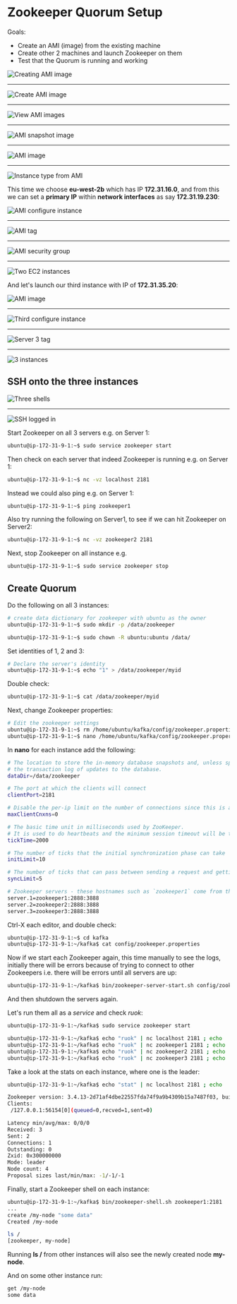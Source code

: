 # Zookeeper Quorum Setup

Goals:

- Create an AMI (image) from the existing machine
- Create other 2 machines and launch Zookeeper on them
- Test that the Quorum is running and working

![Creating AMI image](images/creating-ami-image.png)

---

![Create AMI image](images/create-ami-image.png)

---

![View AMI images](images/view-ami-images.png)

---

![AMI snapshot image](images/ami-snapshot-image.png)

---

![AMI image](images/ami-image.png)

---

![Instance type from AMI](images/instance-type-from-ami.png)

This time we choose **eu-west-2b** which has IP **172.31.16.0**, and from this we can set a **primary IP** within **network interfaces** as say **172.31.19.230**:

![AMI configure instance](images/ami-configure-instance.png)

---

![AMI tag](images/ami-tag.png)

---

![AMI security group](images/ami-security-group.png)

---

![Two EC2 instances](images/two-ec2-instances.png)

And let's launch our third instance with IP of **172.31.35.20**:

![AMI image](images/ami-image.png)

---

![Third configure instance](images/third-configure-instance.png)

---

![Server 3 tag](images/server-3-tag.png)

---

![3 instances](images/three-instances.png)

## SSH onto the three instances

![Three shells](images/three-shells.png)

---

![SSH logged in](images/ssh-logged-in.png)

Start Zookeeper on all 3 servers e.g. on Server 1:

```bash
ubuntu@ip-172-31-9-1:~$ sudo service zookeeper start
```

Then check on each server that indeed Zookeeper is running e.g. on Server 1:

```bash
ubuntu@ip-172-31-9-1:~$ nc -vz localhost 2181
```

Instead we could also ping e.g. on Server 1:

```bash
ubuntu@ip-172-31-9-1:~$ ping zookeeper1
```

Also try running the following on Server1, to see if we can hit Zookeeper on Server2:

```bash
ubuntu@ip-172-31-9-1:~$ nc -vz zookeeper2 2181
```

Next, stop Zookeeper on all instance e.g.

```bash
ubuntu@ip-172-31-9-1:~$ sudo service zookeeper stop
```

## Create Quorum

Do the following on all 3 instances:

```bash
# create data dictionary for zookeeper with ubuntu as the owner
ubuntu@ip-172-31-9-1:~$ sudo mkdir -p /data/zookeeper

ubuntu@ip-172-31-9-1:~$ sudo chown -R ubuntu:ubuntu /data/
```

Set identities of 1, 2 and 3:

```bash
# Declare the server's identity
ubuntu@ip-172-31-9-1:~$ echo "1" > /data/zookeeper/myid
```

Double check:

```bash
ubuntu@ip-172-31-9-1:~$ cat /data/zookeeper/myid
```

Next, change Zookeeper properties:

```bash
# Edit the zookeeper settings
ubuntu@ip-172-31-9-1:~$ rm /home/ubuntu/kafka/config/zookeeper.properties
ubuntu@ip-172-31-9-1:~$ nano /home/ubuntu/kafka/config/zookeeper.properties
```

In **nano** for each instance add the following:

```bash
# The location to store the in-memory database snapshots and, unless specified otherwise,
# the transaction log of updates to the database.
dataDir=/data/zookeeper

# The port at which the clients will connect
clientPort=2181

# Disable the per-ip limit on the number of connections since this is a non-production config
maxClientCnxns=0

# The basic time unit in milliseconds used by ZooKeeper.
# It is used to do heartbeats and the minimum session timeout will be twice the tickTime.
tickTime=2000

# The number of ticks that the initial synchronization phase can take
initLimit=10

# The number of ticks that can pass between sending a request and getting an acknowledgement
syncLimit=5

# Zookeeper servers - these hostnames such as `zookeeper1` come from the /etc/hosts file
server.1=zookeeper1:2888:3888
server.2=zookeeper2:2888:3888
server.3=zookeeper3:2888:3888

```

Ctrl-X each editor, and double check:

```bash
ubuntu@ip-172-31-9-1:~$ cd kafka
ubuntu@ip-172-31-9-1:~/kafka$ cat config/zookeeper.properties
```

Now if we start each Zookeeper again, this time manually to see the logs, initially there will be errors because of trying to connect to other Zookeepers i.e. there will be errors until all servers are up:

```bash
ubuntu@ip-172-31-9-1:~/kafka$ bin/zookeeper-server-start.sh config/zookeeper.properties
```

And then shutdown the servers again.

Let's run them all as a *service* and check *ruok*:

```bash
ubuntu@ip-172-31-9-1:~/kafka$ sudo service zookeeper start
```

```bash
ubuntu@ip-172-31-9-1:~/kafka$ echo "ruok" | nc localhost 2181 ; echo
ubuntu@ip-172-31-9-1:~/kafka$ echo "ruok" | nc zookeeper1 2181 ; echo
ubuntu@ip-172-31-9-1:~/kafka$ echo "ruok" | nc zookeeper2 2181 ; echo
ubuntu@ip-172-31-9-1:~/kafka$ echo "ruok" | nc zookeeper3 2181 ; echo
```

Take a look at the stats on each instance, where one is the leader:

```bash
ubuntu@ip-172-31-9-1:~/kafka$ echo "stat" | nc localhost 2181 ; echo

Zookeeper version: 3.4.13-2d71af4dbe22557fda74f9a9b4309b15a7487f03, built on 06/29/2018 00:39 GMT
Clients:
 /127.0.0.1:56154[0](queued=0,recved=1,sent=0)

Latency min/avg/max: 0/0/0
Received: 3
Sent: 2
Connections: 1
Outstanding: 0
Zxid: 0x300000000
Mode: leader
Node count: 4
Proposal sizes last/min/max: -1/-1/-1
```

Finally, start a Zookeeper shell on each instance:

```bash
ubuntu@ip-172-31-9-1:~/kafka$ bin/zookeeper-shell.sh zookeeper1:2181
...
create /my-node "some data"
Created /my-node

ls /
[zookeeper, my-node]
```

Running **ls /** from other instances will also see the newly created node **my-node**.

And on some other instance run:

```bash
get /my-node
some data
```